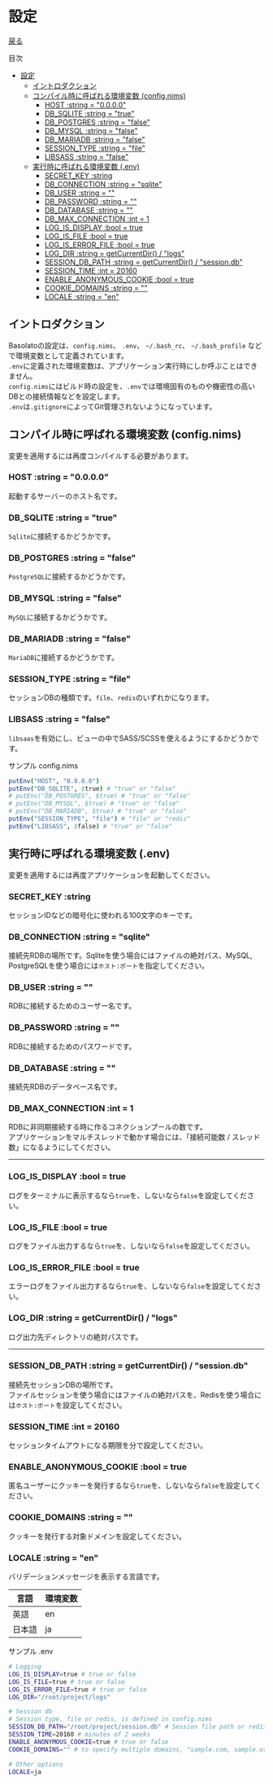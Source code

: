 設定
===
[戻る](../../README.md)

目次
<!--ts-->
* [設定](#設定)
   * [イントロダクション](#イントロダクション)
   * [コンパイル時に呼ばれる環境変数 (config.nims)](#コンパイル時に呼ばれる環境変数-confignims)
      * [HOST :string = "0.0.0.0"](#host-string--0000)
      * [DB_SQLITE :string = "true"](#db_sqlite-string--true)
      * [DB_POSTGRES :string = "false"](#db_postgres-string--false)
      * [DB_MYSQL :string = "false"](#db_mysql-string--false)
      * [DB_MARIADB :string = "false"](#db_mariadb-string--false)
      * [SESSION_TYPE :string = "file"](#session_type-string--file)
      * [LIBSASS :string = "false"](#libsass-string--false)
   * [実行時に呼ばれる環境変数 (.env)](#実行時に呼ばれる環境変数-env)
      * [SECRET_KEY :string](#secret_key-string)
      * [DB_CONNECTION :string = "sqlite"](#db_connection-string--sqlite)
      * [DB_USER :string = ""](#db_user-string--)
      * [DB_PASSWORD :string = ""](#db_password-string--)
      * [DB_DATABASE :string = ""](#db_database-string--)
      * [DB_MAX_CONNECTION :int = 1](#db_max_connection-int--1)
      * [LOG_IS_DISPLAY :bool = true](#log_is_display-bool--true)
      * [LOG_IS_FILE :bool = true](#log_is_file-bool--true)
      * [LOG_IS_ERROR_FILE :bool = true](#log_is_error_file-bool--true)
      * [LOG_DIR :string = getCurrentDir() / "logs"](#log_dir-string--getcurrentdir--logs)
      * [SESSION_DB_PATH :string = getCurrentDir() / "session.db"](#session_db_path-string--getcurrentdir--sessiondb)
      * [SESSION_TIME :int = 20160](#session_time-int--20160)
      * [ENABLE_ANONYMOUS_COOKIE :bool = true](#enable_anonymous_cookie-bool--true)
      * [COOKIE_DOMAINS :string = ""](#cookie_domains-string--)
      * [LOCALE :string = "en"](#locale-string--en)

<!-- Created by https://github.com/ekalinin/github-markdown-toc -->
<!-- Added by: root, at: Fri Sep 23 13:14:20 UTC 2022 -->

<!--te-->

## イントロダクション
Basolatoの設定は、`config.nims`、 `.env`、 `~/.bash_rc`、 `~/.bash_profile` などで環境変数として定義されています。  
`.env`に定義された環境変数は、アプリケーション実行時にしか呼ぶことはできません。  
`config.nims`にはビルド時の設定を、`.env`では環境固有のものや機密性の高いDBとの接続情報などを設定します。  
`.env`は`.gitignore`によってGit管理されないようになっています。

## コンパイル時に呼ばれる環境変数 (config.nims)
変更を適用するには再度コンパイルする必要があります。

### HOST :string = "0.0.0.0"
起動するサーバーのホスト名です。

### DB_SQLITE :string = "true"
`Sqlite`に接続するかどうかです。

### DB_POSTGRES :string = "false"
`PostgreSQL`に接続するかどうかです。

### DB_MYSQL :string = "false"
`MySQL`に接続するかどうかです。

### DB_MARIADB :string = "false"
`MariaDB`に接続するかどうかです。

### SESSION_TYPE :string = "file"
セッションDBの種類です。`file`、`redis`のいずれかになります。

### LIBSASS :string = "false"
`libsaas`を有効にし、ビューの中でSASS/SCSSを使えるようにするかどうかです。

サンプル config.nims
```nim
putEnv("HOST", "0.0.0.0")
putEnv("DB_SQLITE", $true) # "true" or "false"
# putEnv("DB_POSTGRES", $true) # "true" or "false"
# putEnv("DB_MYSQL", $true) # "true" or "false"
# putEnv("DB_MARIADB", $true) # "true" or "false"
putEnv("SESSION_TYPE", "file") # "file" or "redis"
putEnv("LIBSASS", $false) # "true" or "false"
```

## 実行時に呼ばれる環境変数 (.env)
変更を適用するには再度アプリケーションを起動してください。

### SECRET_KEY :string
セッションIDなどの暗号化に使われる100文字のキーです。

### DB_CONNECTION :string = "sqlite"
接続先RDBの場所です。Sqliteを使う場合にはファイルの絶対パス、MySQL, PostgreSQLを使う場合には`ホスト:ポート`を指定してください。

### DB_USER :string = ""
RDBに接続するためのユーザー名です。

### DB_PASSWORD :string = ""
RDBに接続するためのパスワードです。

### DB_DATABASE :string = ""
接続先RDBのデータベース名です。

### DB_MAX_CONNECTION :int = 1
RDBに非同期接続する時に作るコネクションプールの数です。  
アプリケーションをマルチスレッドで動かす場合には、「接続可能数 / スレッド数」になるようにしてください。

---

### LOG_IS_DISPLAY :bool = true
ログをターミナルに表示するなら`true`を、しないなら`false`を設定してください。

### LOG_IS_FILE :bool = true
ログをファイル出力するなら`true`を、しないなら`false`を設定してください。

### LOG_IS_ERROR_FILE :bool = true
エラーログをファイル出力するなら`true`を、しないなら`false`を設定してください。

### LOG_DIR :string = getCurrentDir() / "logs"
ログ出力先ディレクトリの絶対パスです。

---

### SESSION_DB_PATH :string = getCurrentDir() / "session.db"
接続先セッションDBの場所です。  
ファイルセッションを使う場合にはファイルの絶対パスを、Redisを使う場合には`ホスト:ポート`を設定してください。

### SESSION_TIME :int = 20160
セッションタイムアウトになる期限を分で設定してください。

### ENABLE_ANONYMOUS_COOKIE :bool = true
匿名ユーザーにクッキーを発行するなら`true`を、しないなら`false`を設定してください。

### COOKIE_DOMAINS :string = ""
クッキーを発行する対象ドメインを設定してください。

### LOCALE :string = "en"
バリデーションメッセージを表示する言語です。

|言語|環境変数|
|---|---|
|英語|en|
|日本語|ja|

サンプル .env
```sh
# Logging
LOG_IS_DISPLAY=true # true or false
LOG_IS_FILE=true # true or false
LOG_IS_ERROR_FILE=true # true or false
LOG_DIR="/root/project/logs"

# Session db
# Session type, file or redis, is defined in config.nims
SESSION_DB_PATH="/root/project/session.db" # Session file path or redis host:port. ex:"127.0.0.1:6379"
SESSION_TIME=20160 # minutes of 2 weeks
ENABLE_ANONYMOUS_COOKIE=true # true or false
COOKIE_DOMAINS="" # to specify multiple domains, "sample.com, sample.org"

# Other options
LOCALE=ja
```
